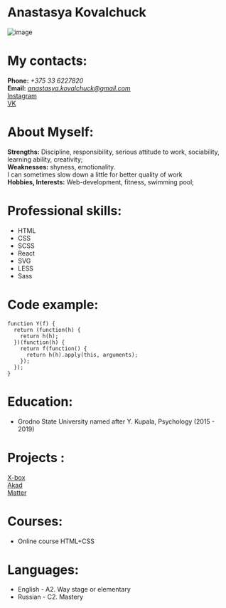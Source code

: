# Anastasya Kovalchuck

![image](nastya.png)

# My contacts:

**Phone:** _+375 33 6227820_\
**Email:** *anastasya.kovalchuck@gmail.com*\
[Instagram](https://www.instagram.com/ankovel/)\
[VK](https://vk.com/feed)

# About Myself:

**Strengths:** Discipline, responsibility, serious attitude to work, sociability, learning ability, creativity;\
**Weaknesses:** shyness, emotionality.\
I can sometimes slow down a little for better quality of work\
**Hobbies, Interests:** Web-development, fitness, swimming pool;

# Professional skills:

- HTML
- CSS
- SCSS
- React
- SVG
- LESS
- Sass

# Code example:

```
function Y(f) {
  return (function(h) {
    return h(h);
  })(function(h) {
    return f(function() {
      return h(h).apply(this, arguments);
    });
  });
}
```

# Education:

- Grodno State University named after Y. Kupala, Psychology (2015 - 2019)

# Projects :

[X-box](https://github.com/ankovel/x-box)\
[Akad](https://github.com/ankovel/Akad)\
[Matter](https://github.com/ankovel/matter)

# Courses:

- Online course HTML+CSS

# Languages:

- English - А2. Way stage or elementary
- Russian - С2. Mastery
